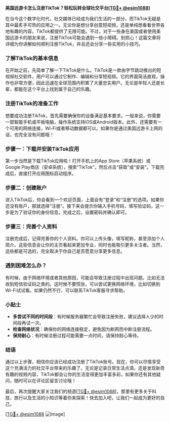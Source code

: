 **美国远游卡怎么注册TikTok？轻松玩转全球社交平台[[TG💪+ @esim1088](https://t.me/s/esim1088)]**

在当今这个数字化时代，社交媒体已经成为我们生活的一部分，而TikTok无疑是其中最炙手可热的应用之一。无论你是想分享创意短视频，还是单纯想看看世界各地有趣的内容，TikTok都提供了无限可能。不过，对于一些身在美国或者使用美国远游卡的朋友来说，注册TikTok可能会遇到一些小障碍。别担心！这篇文章将详细为你讲解如何顺利注册TikTok，并且还会分享一些实用的小技巧。

### 了解TikTok的基本信息

在开始之前，先简单了解一下TikTok是什么。TikTok是一款由字节跳动推出的短视频社交软件，用户可以通过它制作、编辑和分享短视频。它的界面简洁直观，操作也非常方便，因此迅速在全球范围内积累了大量忠实用户。无论是年轻人还是长辈，都能在这个平台上找到属于自己的乐趣。

### 注册TikTok的准备工作

想要成功注册TikTok，首先需要确保你的设备满足基本要求。一般来说，你需要一部智能手机或平板电脑，操作系统支持iOS或Android版本。此外，还需要有一个可用的网络连接，Wi-Fi或者移动数据都可以。如果你是通过美国远游卡上网的话，也完全没有问题哦！

### 步骤一：下载并安装TikTok应用

第一步当然是下载TikTok应用啦！打开手机上的App Store（苹果系统）或Google Play商店（安卓系统），搜索“TikTok”，然后点击“获取”或“安装”。下载完成后，直接打开应用图标启动程序。

### 步骤二：创建账户

进入TikTok后，你会看到一个欢迎页面，上面会有“登录”和“注册”的选项。如果你还没有账户，那就选择“注册”。接下来会提示你输入手机号码，填写验证码，这一步是为了验证你的身份信息。完成之后，设置密码并确认即可。

### 步骤三：完善个人资料

注册完成后，记得完善你的个人资料。你可以上传头像，填写昵称，甚至添加个人简介。这些信息会让你的主页看起来更加专业，同时也能吸引更多关注者。当然，这些都是可选的，完全取决于你自己是否愿意分享更多信息。

### 遇到困难怎么办？

有时候，由于网络环境或者其他原因，可能会导致注册过程中出现问题。比如无法收到短信验证码之类的。这时候不要慌张，可以尝试更换网络环境，比如切换到Wi-Fi试试看。如果仍然不行，可以联系TikTok客服寻求帮助。

### 小贴士

- **多尝试不同的时间段**：有时候服务器繁忙会导致注册失败，建议选择人少的时间段再试一次。
- **检查网络状况**：确保你的网络连接稳定，避免因为断网而中断注册流程。
- **保持耐心**：有时候注册过程可能需要一点时间，请保持耐心等待。

### 结语

通过以上步骤，相信你应该已经成功注册了TikTok账号。现在，你可以尽情享受这个充满活力的社交平台带来的乐趣了。无论是记录日常生活点滴，还是发现新奇有趣的视频内容，TikTok都会让你的生活变得更加丰富多彩。如果你还有其他疑问，随时可以在评论区留言讨论哦！

最后，再次提醒大家关注我们的频道[[TG💪+ @esim1088](https://t.me/s/esim1088)]，那里有更多关于科技、旅行以及生活的小知识等着你来探索！快去加入吧，让我们一起成为更好的自己。

[[TG💪+ @esim1088](https://t.me/s/esim1088) ![Image](https://i.postimg.cc/4NQfJmqS/Snipaste-2025-05-13-00-14-12.png)]
